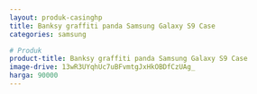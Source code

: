 ```yaml
---
layout: produk-casinghp
title: Banksy graffiti panda Samsung Galaxy S9 Case
categories: samsung

# Produk
product-title: Banksy graffiti panda Samsung Galaxy S9 Case
image-drive: 13wR3UYqhUc7uBFvmtgJxHkOBDfCzUAg_
harga: 90000
---
```


